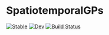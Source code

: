 # SpatiotemporalGPs

[![Stable](https://img.shields.io/badge/docs-stable-blue.svg)](https://dev10110.github.io/SpatiotemporalGPs.jl/stable/)
[![Dev](https://img.shields.io/badge/docs-dev-blue.svg)](https://dev10110.github.io/SpatiotemporalGPs.jl/dev/)
[![Build Status](https://github.com/dev10110/SpatiotemporalGPs.jl/actions/workflows/CI.yml/badge.svg?branch=main)](https://github.com/dev10110/SpatiotemporalGPs.jl/actions/workflows/CI.yml?query=branch%3Amain)
